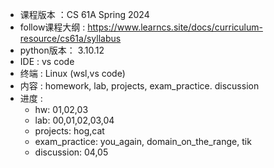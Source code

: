 - 课程版本 ：CS 61A Spring 2024
- follow课程大纲 : https://www.learncs.site/docs/curriculum-resource/cs61a/syllabus
- python版本： 3.10.12
- IDE : vs code
- 终端 : Linux (wsl,vs code)
- 内容 : homework, lab, projects, exam_practice. discussion
- 进度 : 
    - hw: 01,02,03
    - lab: 00,01,02,03,04
    - projects: hog,cat
    - exam_practice: you_again, domain_on_the_range, tik
    - discussion: 04,05
